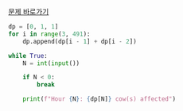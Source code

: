 [문제 바로가기](https://boj.kr/15841)

```python
dp = [0, 1, 1]
for i in range(3, 491):
    dp.append(dp[i - 1] + dp[i - 2])

while True:
    N = int(input())

    if N < 0:
        break

    print(f"Hour {N}: {dp[N]} cow(s) affected")
```